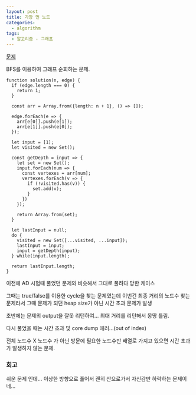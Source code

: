 ```yaml
---
layout: post
title: 가장 먼 노드
categories:
  - algorithm
tags: 
  - 알고리즘 - 그래프
---
```

[문제](https://programmers.co.kr/learn/courses/30/lessons/49189)

BFS를 이용하여 그래프 순회하는 문제.

```
function solution(n, edge) {
  if (edge.length === 0) {
    return 1;
  }

  const arr = Array.from({length: n + 1}, () => []);

  edge.forEach(e => {
    arr[e[0]].push(e[1]);
    arr[e[1]].push(e[0]);
  });

  let input = [1];
  let visited = new Set();
  
  const getDepth = input => {
    let set = new Set();
    input.forEach(num => {
      const vertexes = arr[num];
      vertexes.forEach(v => {
        if (!visited.has(v)) {
          set.add(v);
        }
      })
    });
    
    return Array.from(set);
  }
  
  let lastInput = null;
  do {
    visited = new Set([...visited, ...input]);
    lastInput = input;
    input = getDepth(input);
  } while(input.length);

  return lastInput.length;
}
```
이전에 AD 시험때 풀었던 문제와 비슷해서 그대로 풀려다 망한 케이스

그때는 true/false를 이용한 cycle을 찾는 문제였는데 이번건 최종 거리의 노드수 찾는 문제라서 그때 문제가 되던 heap size가 아닌 시간 초과 문제가 발생

초반에는 문제의 output을 잘못 리턴하여... 최대 거리를 리턴해서 몽땅 틀림.

다시 풀었을 때는 시간 초과 및 core dump 에러...(out of index)

전체 노드수 X 노드수 가 아닌 방문에 필요한 노드수만 배열로 가지고 있으면 시간 초과가 발생하지 않는 문제.


### 회고
쉬운 문제 인데... 이상한 방향으로 풀어서 괜히 산으로가서 자신감만 하락하는 문제이네...

